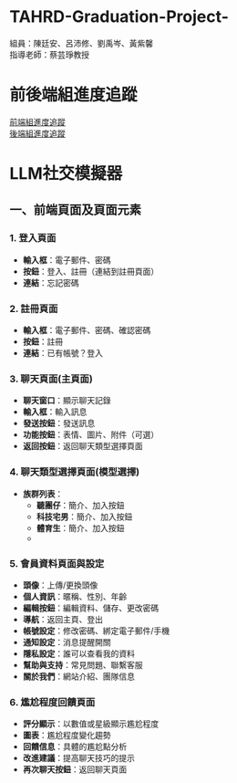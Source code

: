 # TAHRD-Graduation-Project-
組員：陳廷安、呂沛修、劉禹岑、黃紫馨  
指導老師：蔡芸琤教授  

# 前後端組進度追蹤  
[前端組進度追蹤](https://github.com/claire0311/front-end)  
[後端組進度追蹤](https://github.com/PeiHsiuLu/Graduation_folio)  


# LLM社交模擬器  

## 一、前端頁面及頁面元素

### 1. 登入頁面
- **輸入框**：電子郵件、密碼  
- **按鈕**：登入、註冊（連結到註冊頁面）  
- **連結**：忘記密碼  

### 2. 註冊頁面
- **輸入框**：電子郵件、密碼、確認密碼  
- **按鈕**：註冊  
- **連結**：已有帳號？登入  


### 3. 聊天頁面(主頁面)
- **聊天窗口**：顯示聊天記錄  
- **輸入框**：輸入訊息  
- **發送按鈕**：發送訊息  
- **功能按鈕**：表情、圖片、附件（可選）  
- **返回按鈕**：返回聊天類型選擇頁面  

### 4. 聊天類型選擇頁面(模型選擇)
- **族群列表**：
  - **聽團仔**：簡介、加入按鈕  
  - **科技宅男**：簡介、加入按鈕  
  - **體育生**：簡介、加入按鈕  
  - 
### 5. 會員資料頁面與設定
- **頭像**：上傳/更換頭像  
- **個人資訊**：暱稱、性別、年齡
- **編輯按鈕**：編輯資料、儲存、更改密碼  
- **導航**：返回主頁、登出  
- **帳號設定**：修改密碼、綁定電子郵件/手機  
- **通知設定**：消息提醒開關  
- **隱私設定**：誰可以查看我的資料  
- **幫助與支持**：常見問題、聯繫客服  
- **關於我們**：網站介紹、團隊信息  

### 6. 尷尬程度回饋頁面
- **評分顯示**：以數值或星級顯示尷尬程度  
- **圖表**：尷尬程度變化趨勢  
- **回饋信息**：具體的尷尬點分析  
- **改進建議**：提高聊天技巧的提示  
- **再次聊天按鈕**：返回聊天頁面  
